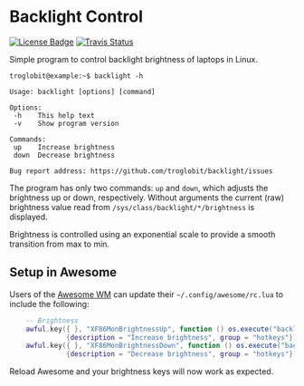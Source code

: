 Backlight Control
=================
[![License Badge][]][License] [![Travis Status][]][Travis]

Simple program to control backlight brightness of laptops in Linux.

```
troglobit@example:~$ backlight -h

Usage: backlight [options] [command]

Options:
 -h    This help text
 -v    Show program version

Commands:
 up    Increase brightness
 down  Decrease brightness

Bug report address: https://github.com/troglobit/backlight/issues
```

The program has only two commands: `up` and `down`, which adjusts the
brightness up or down, respectively.  Without arguments the current
(raw) brightness value read from `/sys/class/backlight/*/brightness` is
displayed.

Brightness is controlled using an exponential scale to provide a smooth
transition from max to min.


Setup in Awesome
----------------

Users of the [Awesome WM][] can update their `~/.config/awesome/rc.lua`
to include the following:

```lua
    -- Brightness
    awful.key({ }, "XF86MonBrightnessUp", function () os.execute("backlight up") end,
              {description = "Increase brightness", group = "hotkeys"}),
    awful.key({ }, "XF86MonBrightnessDown", function () os.execute("backlight down") end,
              {description = "Decrease brightness", group = "hotkeys"}),
```

Reload Awesome and your brightness keys will now work as expected.

[Awesome WM]:      https://awesomewm.org/
[License]:         https://en.wikipedia.org/wiki/ISC_license
[License Badge]:   https://img.shields.io/badge/License-ISC-blue.svg
[Travis]:          https://travis-ci.org/troglobit/backlight
[Travis Status]:   https://travis-ci.org/troglobit/backlight.png?branch=master

